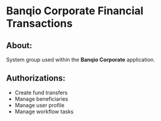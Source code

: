 # Banqio Corporate Financial Transactions

## About:

System group used within the **Banqio Corporate** application.

## Authorizations:

- Create fund transfers
- Manage beneficiaries
- Manage user profile
- Manage workflow tasks